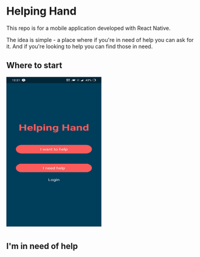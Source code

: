 # Helping Hand
This repo is for a mobile application developed with React Native. 

The idea is simple - a place where if you're in need of help you can ask for it. And if you're looking to help you can find those in need.

## Where to start
<img src="./images/welcome-screen.jpg" alt="Welcome Screen" width="250" height="400">

## I'm in need of help
